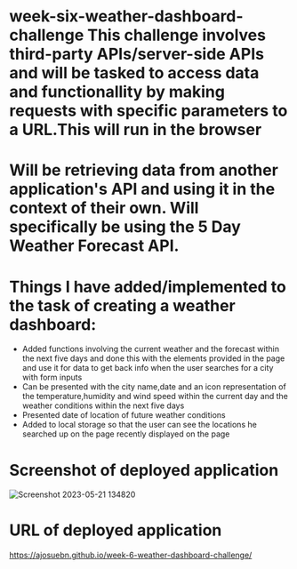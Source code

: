 # week-six-weather-dashboard-challenge This challenge involves third-party APIs/server-side APIs and will be tasked to access data and functionallity by making requests with specific parameters to a URL.This will run in the browser 

# Will be retrieving data from another application's API and using it in the context of their own. Will specifically be using the 5 Day Weather Forecast API.

# Things I have added/implemented to the task of creating a weather dashboard:

- Added functions involving the current weather and the forecast within the next five days and done this with the elements provided in the page and use it for data to get back info when the user searches for a city with form inputs
- Can be presented with the city name,date and an icon representation of the temperature,humidity and wind speed within the current day and the weather conditions within the next five days
- Presented date of location of future weather conditions
- Added to local storage so that the user can see the locations he searched up on the page recently displayed on the page

# Screenshot of deployed application

![Screenshot 2023-05-21 134820](https://github.com/AJosueBN/week-6-weather-dashboard-challenge/assets/129113539/1f675d8b-1d56-4b86-9843-1e6ad3681f8c)

# URL of deployed application

https://ajosuebn.github.io/week-6-weather-dashboard-challenge/
